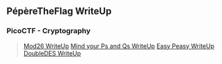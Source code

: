 ## PépèreTheFlag WriteUp

### PicoCTF - Cryptography

> [Mod26 WriteUp](https://rlvx.github.io/docs/Mod26WriteUp.html)
> [Mind your Ps and Qs WriteUp](https://rlvx.github.io/docs/MindyourPsandQsWriteUp.html)
> [Easy Peasy WriteUp](https://rlvx.github.io/docs/EasyPeasyWU.html)
> [DoubleDES WriteUp](https://rlvx.github.io/docs/DoubleDESWriteUp.html)
